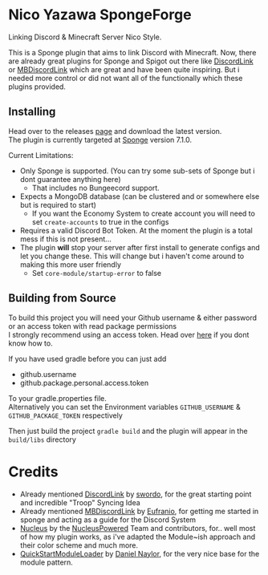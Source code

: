 # Nico Yazawa SpongeForge
Linking Discord & Minecraft Server Nico Style. 

This is a Sponge plugin that aims to link Discord with Minecraft. Now, there are already great plugins for Sponge 
and Spigot out there like [DiscordLink](https://gitlab.com/swordo/discordlink) or [MBDiscordLink](https://ore.spongepowered.org/Eufranio/MBDiscordLink)
which are great and have been quite inspiring. But i needed more control or did not want all of the functionally which these plugins provided.



## Installing

Head over to the releases [page](https://github.com/Nanabell/Nico-Yazawa-SpongeForge/releases) and download the latest version.  
The plugin is currently targeted at [Sponge](https://www.spongepowered.org/) version 7.1.0.

Current Limitations:
- Only Sponge is supported. (You can try some sub-sets of Sponge but i dont guarantee anything here)
    - That includes no Bungeecord support.
- Expects a MongoDB database (can be clustered and or somewhere else but is required to start)
    - If you want the Economy System to create account you will need to set  `create-accounts` to true in the configs
- Requires a valid Discord Bot Token. At the moment the plugin is a total mess if this is not present...
- The plugin **will** stop your server after first install to generate configs and let you change these. This will change but i haven't come around to making this more user friendly
    - Set `core-module/startup-error` to false

## Building from Source
To build this project you will need your Github username & either password or an access token with read package permissions   
I strongly recommend using an access token. Head over [here](https://help.github.com/en/github/authenticating-to-github/creating-a-personal-access-token-for-the-command-line) if you dont know how to.

If you have used gradle before you can just add
 - github.username
 - github.package.personal.access.token  
 
To your gradle.properties file.  
Alternatively you can set the Environment variables `GITHUB_USERNAME` & `GITHUB_PACKAGE_TOKEN` respectively

Then just build the project `gradle build` and the plugin will appear in the `build/libs` directory

# Credits
- Already mentioned [DiscordLink](https://gitlab.com/swordo/discordlink) by [swordo](https://gitlab.com/swordo), for the great starting point and incredible "Troop" Syncing Idea
- Already mentioned [MBDiscordLink](https://ore.spongepowered.org/Eufranio/MBDiscordLink) by [Eufranio](https://ore.spongepowered.org/Eufranio), for getting me started in sponge and acting as a guide for the Discord System
- [Nucleus](https://nucleuspowered.org/index.html) by the [NucleusPowered](https://github.com/orgs/NucleusPowered/people) Team and contributors, for.. well most of how my plugin works, as i've adapted the Module~ish approach and their color scheme and much more.
- [QuickStartModuleLoader](https://github.com/NucleusPowered/QuickStartModuleLoader) by [Daniel Naylor](https://github.com/dualspiral), for the very nice base for the module pattern.